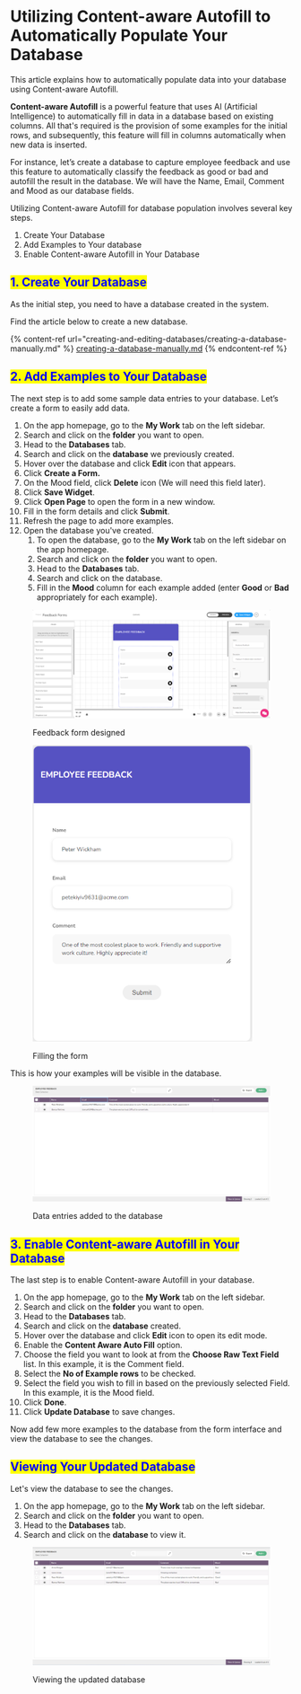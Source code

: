 # Utilizing Content-aware Autofill to Automatically Populate Your Database

This article explains how to automatically populate data into your database using Content-aware Autofill.

**Content-aware Autofill** is a powerful feature that uses AI (Artificial Intelligence) to automatically fill in data in a database based on existing columns. All that's required is the provision of some examples for the initial rows, and subsequently, this feature will fill in columns automatically when new data is inserted.

For instance, let’s create a database to capture employee feedback and use this feature to automatically classify the feedback as good or bad and autofill the result in the database. We will have the Name, Email, Comment and Mood as our database fields.

Utilizing Content-aware Autofill for database population involves several key steps.

1. Create Your Database
2. Add Examples to Your database
3. Enable Content-aware Autofill in Your Database

## <mark style="color:blue;">1. Create Your Database</mark>

As the initial step, you need to have a database created in the system.&#x20;

Find the article below to create a new database.

{% content-ref url="creating-and-editing-databases/creating-a-database-manually.md" %}
[creating-a-database-manually.md](creating-and-editing-databases/creating-a-database-manually.md)
{% endcontent-ref %}

## <mark style="color:blue;">2. Add Examples to Your Database</mark>

The next step is to add some sample data entries to your database. Let’s create a form to easily add data.

1. On the app homepage, go to the **My Work** tab on the left sidebar.
2. Search and click on the **folder** you want to open.
3. Head to the **Databases** tab.
4. Search and click on the **database** we previously created.
5. Hover over the database and click **Edit** icon that appears.
6. Click **Create a Form.**
7. On the Mood field, click **Delete** icon (We will need this field later).
8. Click **Save Widget**.
9. Click **Open Page** to open the form in a new window.
10. Fill in the form details and click **Submit**.
11. Refresh the page to add more examples.
12. Open the database you've created.
    1. To open the database, go to the **My Work** tab on the left sidebar on the app homepage.
    2. Search and click on the **folder** you want to open.
    3. Head to the **Databases** tab.
    4. Search and click on the database.&#x20;
    5. Fill in the **Mood** column for each example added (enter **Good** or **Bad** appropriately for each example).

<figure><img src="../.gitbook/assets/Content-aware Autofill to Automatically Populate Your Database_S1.png" alt=""><figcaption><p>Feedback form designed</p></figcaption></figure>



<figure><img src="../.gitbook/assets/Content-aware Autofill to Automatically Populate Your Database_S2.png" alt="" width="392"><figcaption><p>Filling the form</p></figcaption></figure>

This is how your examples will be visible in the database.

<figure><img src="../.gitbook/assets/Content-aware Autofill to Automatically Populate Your Database_S3.png" alt=""><figcaption><p>Data entries added to the database</p></figcaption></figure>

## <mark style="color:blue;">3. Enable Content-aware Autofill in Your Database</mark>

The last step is to enable Content-aware Autofill in your database.

1. On the app homepage, go to the **My Work** tab on the left sidebar.
2. Search and click on the **folder** you want to open.
3. Head to the **Databases** tab.
4. Search and click on the **database** created.
5. Hover over the database and click **Edit** icon to open its edit mode.
6. Enable the **Content Aware Auto Fill** option.
7. Choose the field you want to look at from the **Choose Raw Text Field** list. In this example, it is the Comment field.
8. Select the **No of Example rows** to be checked.
9. Select the field you wish to fill in based on the previously selected Field. In this example, it is the Mood field.
10. Click **Done**.
11. Click **Update Database** to save changes.

Now add few more examples to the database from the form interface and view the database to see the changes.

## <mark style="color:blue;">Viewing Your Updated Database</mark>

Let's view the database to see the changes.

1. On the app homepage, go to the **My Work** tab on the left sidebar.
2. Search and click on the **folder** you want to open.
3. Head to the **Databases** tab.
4. Search and click on the **database** to view it.

<figure><img src="../.gitbook/assets/Content-aware Autofill to Automatically Populate Your Database_S4.png" alt=""><figcaption><p>Viewing the updated database</p></figcaption></figure>
